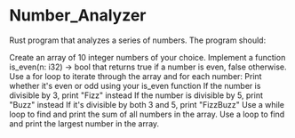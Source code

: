 # Number_Analyzer
Rust program that analyzes a series of numbers. The program should:

Create an array of 10 integer numbers of your choice.
Implement a function is_even(n: i32) -> bool that returns true if a number is even, false otherwise.
Use a for loop to iterate through the array and for each number:
Print whether it's even or odd using your is_even function
If the number is divisible by 3, print "Fizz" instead
If the number is divisible by 5, print "Buzz" instead
If it's divisible by both 3 and 5, print "FizzBuzz"
Use a while loop to find and print the sum of all numbers in the array.
Use a loop to find and print the largest number in the array.
